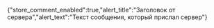 {\"store_comment_enabled\":true,\"alert_title\":\"Заголовок от сервера\",\"alert_text\":\"Текст сообщения, который прислал сервер\"}
